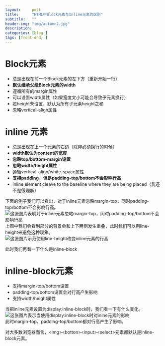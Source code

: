 ```yaml
---
layout:     post
title:      "HTML中Block元素与Inline元素的区别"
subtitle:   ""
header-img: "img/autumn2.jpg"
description: 
categories: [blog ]
tags: [front-end, ]
---
```




# Block元素

* 总是出现在前一个Block元素的左下方（重新开始一行）
* **默认继承父级Block元素的width**
* 遵循所有的margin属性
* 可以设置width属性（如果宽度太小可能会导致子元素换行）
* 若height未设置，默认为所有子元素height之和
* 忽略vertical-align属性

# inline 元素

* 总是出现在上一个元素的右边（除非必须换行的时候）
* **width默认为content的宽度**
* **忽略top/bottom-margin设置**
* **忽略width/height属性**
* 遵循vertical-align/white-space属性
* **支持padding，但是padding-top/bottom不会影响行高**
* inline element cleave to the baseline where they are being placed（我还不是很理解）

下面的例子我们可以看出，对于inline元素忽略margin-top，同时padding-top/bottom不会影响行高。  
![这张图片表明对于inline元素忽略margin-top，同时padding-top/bottom不会影响行高](https://github.com/tank0317/tank0317.github.io/blob/master/images/BlockVSInline/2.PNG?raw=true)
上图中我们会看到<span>部分的背景会和上下两侧发生重叠，此时我们可以用line-height来避免这种现象。  
![这张图片示范使用line-height改变inline元素的行高](https://github.com/tank0317/tank0317.github.io/blob/master/images/BlockVSInline/1.PNG?raw=true)  

此时我们再看一下什么是inline-block  
  
# inline-block元素

* 支持margin-top/bottom设置
* padding-top/bottom设置会对行高产生影响
* 支持width/height属性

当把inline元素设置为display:inline-block时，我们看一下有什么变化。
![这张图片表示当使用display:inline-block时对inine元素的影响](https://github.com/tank0317/tank0317.github.io/blob/master/images/BlockVSInline/3.PNG?raw=true)  
此时margin-top，padding-top/bottom都对行高产生了影响。   

对大多数浏览器而言，&lt;img&gt;&lt;botton&gt;&lt;input&gt;&lt;select&gt;元素都默认是inline-block元素。